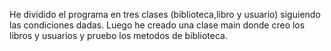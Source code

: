 He dividido el programa en tres clases (biblioteca,libro y usuario) siguiendo las condiciones dadas.
Luego he creado una clase main donde creo los libros y usuarios y pruebo los metodos de biblioteca.
